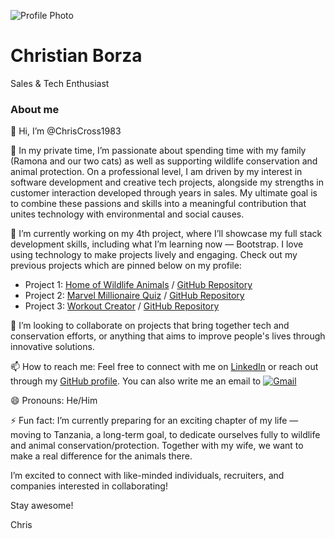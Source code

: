 ![Profile Photo](assets/images/banner.jpg)

# Christian Borza
Sales & Tech Enthusiast

### About me

👋 Hi, I’m @ChrisCross1983

👀 In my private time, I’m passionate about spending time with my family (Ramona and our two cats) as well as supporting wildlife conservation and animal protection. On a professional level, I am driven by my interest in software development and creative tech projects, alongside my strengths in customer interaction developed through years in sales. My ultimate goal is to combine these passions and skills into a meaningful contribution that unites technology with environmental and social causes.

🌱 I’m currently working on my 4th project, where I’ll showcase my full stack development skills, including what I’m learning now — Bootstrap. I love using technology to make projects lively and engaging. Check out my previous projects which are pinned below on my profile:

- Project 1: [Home of Wildlife Animals](https://chriscross1983.github.io/Home-of-wildlife-animals/) / [GitHub Repository](https://github.com/ChrisCross1983/Home-of-wildlife-animals)
- Project 2: [Marvel Millionaire Quiz](https://chriscross1983.github.io/Marvel-Millionaire/) / [GitHub Repository](https://github.com/ChrisCross1983/Marvel-Millionaire)
- Project 3: [Workout Creator](https://workout-creator-228871cd4fa2.herokuapp.com/) / [GitHub Repository](https://github.com/ChrisCross1983/pp3-workout-creator)

💞️ I’m looking to collaborate on projects that bring together tech and conservation efforts, or anything that aims to improve people's lives through innovative solutions.

📫 How to reach me: Feel free to connect with me on [LinkedIn](https://www.linkedin.com/in/borzachristian/) or reach out through my [GitHub profile](https://github.com/ChrisCross1983). You can also write me an email to [![ Gmail ](https://img.shields.io/badge/Gmail-gmail?logo=gmail&logoColor=white&labelColor=%234b034b&color=black)](mailto:cborza83@googlemail.com "Email Me")

😄 Pronouns: He/Him

⚡ Fun fact: I’m currently preparing for an exciting chapter of my life — moving to Tanzania, a long-term goal, to dedicate ourselves fully to wildlife and animal conservation/protection. Together with my wife, we want to make a real difference for the animals there.

I’m excited to connect with like-minded individuals, recruiters, and companies interested in collaborating!

Stay awesome!

Chris

<!---
ChrisCross1983/ChrisCross1983 is a ✨ special ✨ repository because its `README.md` (this file) appears on your GitHub profile.
You can click the Preview link to take a look at your changes.
--->
